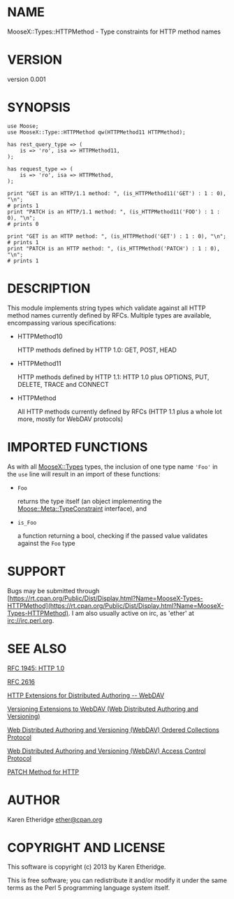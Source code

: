 # NAME

MooseX::Types::HTTPMethod - Type constraints for HTTP method names

# VERSION

version 0.001

# SYNOPSIS

    use Moose;
    use MooseX::Type::HTTPMethod qw(HTTPMethod11 HTTPMethod);

    has rest_query_type => (
        is => 'ro', isa => HTTPMethod11,
    );

    has request_type => (
        is => 'ro', isa => HTTPMethod,
    );

    print "GET is an HTTP/1.1 method: ", (is_HTTPMethod11('GET') : 1 : 0), "\n";
    # prints 1
    print "PATCH is an HTTP/1.1 method: ", (is_HTTPMethod11('FOO') : 1 : 0), "\n";
    # prints 0

    print "GET is an HTTP method: ", (is_HTTPMethod('GET') : 1 : 0), "\n";
    # prints 1
    print "PATCH is an HTTP method: ", (is_HTTPMethod('PATCH') : 1 : 0), "\n";
    # prints 1

# DESCRIPTION

This module implements string types which validate against all
HTTP method names currently defined by RFCs.  Multiple types are available,
encompassing various specifications:

- HTTPMethod10

    HTTP methods defined by HTTP 1.0: GET, POST, HEAD

- HTTPMethod11

    HTTP methods defined by HTTP 1.1: HTTP 1.0 plus OPTIONS, PUT, DELETE, TRACE
    and CONNECT

- HTTPMethod

    All HTTP methods currently defined by RFCs (HTTP 1.1 plus a whole lot more,
    mostly for WebDAV protocols)

# IMPORTED FUNCTIONS

As with all [MooseX::Types](http://search.cpan.org/perldoc?MooseX::Types) types, the inclusion of one type name `'Foo'`
in the `use` line will result in an import of these functions:

- `Foo`

    returns the type itself (an object implementing the
    [Moose::Meta::TypeConstraint](http://search.cpan.org/perldoc?Moose::Meta::TypeConstraint) interface), and

- `is_Foo`

    a function returning a bool, checking if the passed value validates against
    the `Foo` type

# SUPPORT

Bugs may be submitted through [https://rt.cpan.org/Public/Dist/Display.html?Name=MooseX-Types-HTTPMethod](https://rt.cpan.org/Public/Dist/Display.html?Name=MooseX-Types-HTTPMethod).
I am also usually active on irc, as 'ether' at [irc://irc.perl.org](irc://irc.perl.org).

# SEE ALSO

[RFC 1945: HTTP 1.0](http://www.w3.org/Protocols/rfc1945/rfc1945)

[RFC 2616](http://www.w3.org/Protocols/rfc2616/rfc2616-sec9.html)

[HTTP Extensions for Distributed Authoring -- WebDAV](http://tools.ietf.org/html/rfc2518)

[Versioning Extensions to WebDAV (Web Distributed Authoring and Versioning)](http://tools.ietf.org/html/rfc3253)

[Web Distributed Authoring and Versioning (WebDAV) Ordered Collections Protocol](http://tools.ietf.org/html/rfc3648)

[Web Distributed Authoring and Versioning (WebDAV) Access Control Protocol](http://tools.ietf.org/html/rfc3744)

[PATCH Method for HTTP](https://tools.ietf.org/html/rfc5789)

# AUTHOR

Karen Etheridge <ether@cpan.org>

# COPYRIGHT AND LICENSE

This software is copyright (c) 2013 by Karen Etheridge.

This is free software; you can redistribute it and/or modify it under
the same terms as the Perl 5 programming language system itself.
